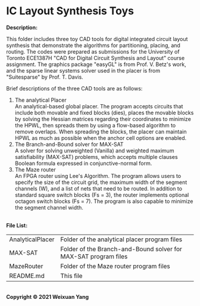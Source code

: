 # IC Layout Synthesis Toys
<b>Description:</b><br>

This folder includes three toy CAD tools for digital integrated circuit layout synthesis that demonstrate the algorithms for partitioning, placing, and routing. The codes were prepared as submissions for the University of Toronto ECE1387H "CAD for Digital Circuit Synthesis and Layout" course assignment. The graphics package "easyGL" is from Prof. V. Betz's work, and the sparse linear systems solver used in the placer is from "Suitesparse" by Prof. T. Davis. 

Brief descriptions of the three CAD tools are as follows:
1. The analytical Placer <br> An analytical-based global placer. The program accepts circuits that include both movable and fixed blocks (dies), places the movable blocks by solving the Hessian matrices regarding their coordinates to minimize the HPWL, then spreads them by using a flow-based algorithm to remove overlaps. When spreading the blocks, the placer can maintain HPWL as much as possible when the anchor cell options are enabled. 
2. The Branch-and-Bound solver for MAX-SAT <br> A solver for solving unweighted (Vanilla) and weighted maximum satisfiability (MAX-SAT) problems, which accepts multiple clauses Boolean formula expressed in conjunctive-normal form.
4. The Maze router <br> An FPGA router using Lee's Algorithm. The program allows users to specify the size of the circuit grid, the maximum width of the segment channels (W), and a list of nets that need to be routed. In addition to standard square switch blocks (Fs = 3), the router implements optional octagon switch blocks (Fs = 7). The program is also capable to minimize the segment channel width.

<br><b>File List:</b><br>

<table border="0">
    <tr>
        <td>AnalyticalPlacer</td>
        <td>Folder of the analytical placer program files</td>
    </tr>
    <tr>
        <td>MAX-SAT</td>
        <td>Folder of the Branch-and-Bound solver for MAX-SAT program files</td>
    </tr>
    <tr>
        <td>MazeRouter</td>
        <td>Folder of the Maze router program files</td>
    </tr>
    <tr>
        <td>README.md</td>
        <td>This file</td>
    </tr>
</table>

<br><b>Copyright © 2021 Weixuan Yang</b>
